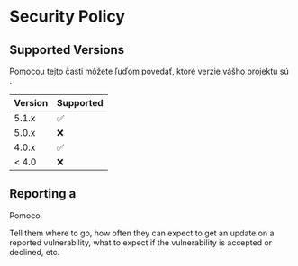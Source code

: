 # Security Policy

## Supported Versions

Pomocou tejto časti môžete ľuďom povedať, ktoré verzie vášho projektu sú
.

| Version | Supported          |
| ------- | ------------------ |
| 5.1.x   | :white_check_mark: |
| 5.0.x   | :x:                |
| 4.0.x   | :white_check_mark: |
| < 4.0   | :x:                |

## Reporting a 
Pomoco.

Tell them where to go, how often they can expect to get an update on a
reported vulnerability, what to expect if the vulnerability is accepted or
declined, etc.
